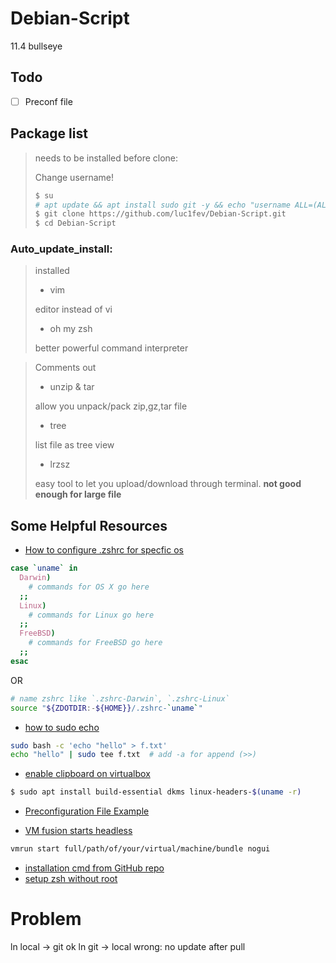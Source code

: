 # Debian-Script
11.4 bullseye

## Todo

- [ ] Preconf file

## Package list

> needs to be installed before clone:
>
> Change username!
>
> ```bash
> $ su
> # apt update && apt install sudo git -y && echo "username ALL=(ALL) NOPASSWD:ALL" >> /etc/sudoers && exit
> $ git clone https://github.com/luc1fev/Debian-Script.git
> $ cd Debian-Script
> ```
>

### Auto_update_install:

> installed 
>
> - vim
>
> editor instead of vi
>
> - oh my zsh
>
> better powerful command interpreter



> Comments out
>
> - unzip & tar
>
> allow you unpack/pack zip,gz,tar file
>
> - tree
>
> list file as tree view
>
> - lrzsz
>
> easy tool to let you upload/download through terminal. **not good enough for large file**



## Some Helpful Resources

- [How to configure .zshrc for specfic os](https://unix.stackexchange.com/questions/252166/how-to-configure-zshrc-for-specfic-os)

```bash
case `uname` in
  Darwin)
    # commands for OS X go here
  ;;
  Linux)
    # commands for Linux go here
  ;;
  FreeBSD)
    # commands for FreeBSD go here
  ;;
esac
```
OR

```bash
# name zshrc like `.zshrc-Darwin`, `.zshrc-Linux`
source "${ZDOTDIR:-${HOME}}/.zshrc-`uname`"
```

- [how to sudo echo](https://askubuntu.com/questions/103643/cannot-echo-hello-x-txt-even-with-sudo)

```bash
sudo bash -c 'echo "hello" > f.txt'
echo "hello" | sudo tee f.txt  # add -a for append (>>)
```

- [enable clipboard on virtualbox](https://linuxhint.com/enable-copy-paste-virtualbox-host/)
```bash
$ sudo apt install build-essential dkms linux-headers-$(uname -r)
```

- [Preconfiguration File Example](https://www.debian.org/releases/sarge/i386/apcs01.html.en)

- [VM fusion starts headless](https://stackoverflow.com/questions/62023721/is-it-possible-to-power-on-a-vmware-fusion-virtual-machine-without-opening-the-v)

```bash
vmrun start full/path/of/your/virtual/machine/bundle nogui
```
- [installation cmd from GitHub  repo](https://github.com/ohmyzsh/ohmyzsh#basic-installation)
- [setup zsh without root](https://stackoverflow.com/questions/15293406/install-zsh-without-root-access)

# Problem

ln local -> git ok
ln git -> local wrong: no update after pull